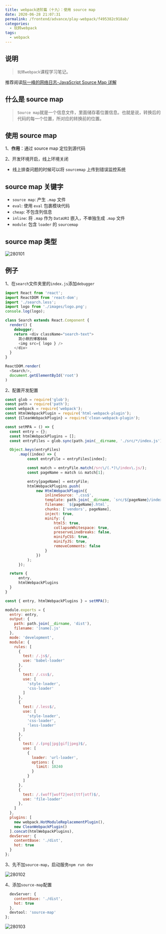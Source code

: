 ```yaml
---
title: webpack进阶篇（十九）：使⽤ source map
date: 2020-06-28 21:07:31
permalink: /frontend/advance/play-webpack/f495382c918ab/
categories:
  - 玩转webpack
tags:
  - webpack
---
```


## 说明

> `玩转webpack`课程学习笔记。

推荐阅读[阮一峰的网络日志-JavaScript Source Map 详解](http://www.ruanyifeng.com/blog/2013/01/javascript_source_map.html)

## 什么是 source map

> `Source map`就是一个信息文件，里面储存着位置信息。也就是说，转换后的代码的每一个位置，所对应的转换前的位置。

## 使⽤ source map

1、**作⽤**：通过 source map 定位到源代码

2、开发环境开启，线上环境关闭

- 线上排查问题的时候可以将 `sourcemap` 上传到错误监控系统

## source map 关键字

- `source map`: 产⽣ `.map` ⽂件
- `eval`: 使⽤ `eval` 包裹模块代码
- `cheap`: 不包含列信息
- `inline`: 将 `.map` 作为 `DataURI` 嵌⼊，不单独⽣成 `.map` ⽂件
- `module`: 包含 `loader` 的 `sourcemap`

## source map 类型

![280101](https://img-blog.csdnimg.cn/20200628204915508.png?x-oss-process=image/watermark,type_ZmFuZ3poZW5naGVpdGk,shadow_10,text_aHR0cHM6Ly9ibG9nLmNzZG4ubmV0L2thaW1vMzEz,size_16,color_FFFFFF,t_70)

## 例子

1、在`search`文件夹里的`index.js`添加`debugger`

```js
import React from 'react';
import ReactDOM from 'react-dom';
import './search.less';
import logo from './images/logo.png';
console.log(logo);

class Search extends React.Component {
  render() {
    debugger;
    return <div className="search-text">
      凯小默的博客666
      <img src={ logo } />
    </div>
  }
}

ReactDOM.render(
  <Search/>,
  document.getElementById('root')
)
```

2、配置开发配置

```js
const glob = require('glob');
const path = require('path');
const webpack = require('webpack');
const HtmlWebpackPlugin = require('html-webpack-plugin');
const {CleanWebpackPlugin} = require('clean-webpack-plugin');

const setMPA = () => {
  const entry = {};
  const htmlWebpackPlugins = [];
  const entryFiles = glob.sync(path.join(__dirname, './src/*/index.js'));

  Object.keys(entryFiles)
      .map((index) => {
          const entryFile = entryFiles[index];

          const match = entryFile.match(/src\/(.*)\/index\.js/);
          const pageName = match && match[1];

          entry[pageName] = entryFile;
          htmlWebpackPlugins.push(
              new HtmlWebpackPlugin({
                  inlineSource: '.css$',
                  template: path.join(__dirname, `src/${pageName}/index.html`),
                  filename: `${pageName}.html`,
                  chunks: ['vendors', pageName],
                  inject: true,
                  minify: {
                      html5: true,
                      collapseWhitespace: true,
                      preserveLineBreaks: false,
                      minifyCSS: true,
                      minifyJS: true,
                      removeComments: false
                  }
              })
          );
      });

  return {
      entry,
      htmlWebpackPlugins
  }
}

const { entry, htmlWebpackPlugins } = setMPA();

module.exports = {
  entry: entry,
  output: {
    path: path.join(__dirname, 'dist'),
    filename: '[name].js'
  },
  mode: 'development',
  module: {
    rules: [
      {
        test: /.js$/,
        use: 'babel-loader'
      },
      {
        test: /.css$/,
        use: [
          'style-loader',
          'css-loader'
        ]
      },
      {
        test: /.less$/,
        use: [
          'style-loader',
          'css-loader',
          'less-loader'
        ]
      },
      {
        test: /.(png|jpg|gif|jpeg)$/,
        use: [
          {
            loader: 'url-loader',
            options: {
              limit: 10240
            }
          }
        ]
      },
      {
        test: /.(woff|woff2|eot|ttf|otf)$/,
        use: 'file-loader'
      },
    ]
  },
  plugins: [
    new webpack.HotModuleReplacementPlugin(),
    new CleanWebpackPlugin()
  ].concat(htmlWebpackPlugins),
  devServer: {
    contentBase: './dist',
    hot: true
  }
};
```

3、先不加`source-map`，启动服务`npm run dev`

![280102](https://img-blog.csdnimg.cn/20200628204944222.png?x-oss-process=image/watermark,type_ZmFuZ3poZW5naGVpdGk,shadow_10,text_aHR0cHM6Ly9ibG9nLmNzZG4ubmV0L2thaW1vMzEz,size_16,color_FFFFFF,t_70)

4、添加`source-map`配置

```js
  devServer: {
    contentBase: './dist',
    hot: true
  },
  devtool: 'source-map'
};
```

![280103](https://img-blog.csdnimg.cn/20200628205015470.png?x-oss-process=image/watermark,type_ZmFuZ3poZW5naGVpdGk,shadow_10,text_aHR0cHM6Ly9ibG9nLmNzZG4ubmV0L2thaW1vMzEz,size_16,color_FFFFFF,t_70)
